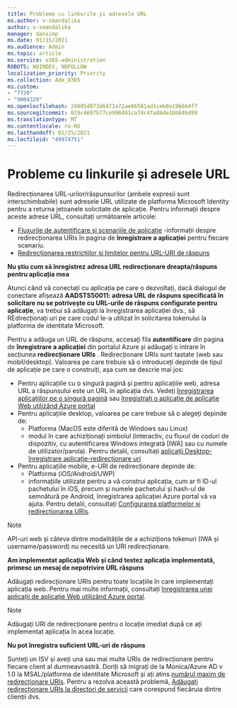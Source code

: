 ```yaml
---
title: Probleme cu linkurile și adresele URL
ms.author: v-smandalika
author: v-smandalika
manager: dansimp
ms.date: 01/15/2021
ms.audience: Admin
ms.topic: article
ms.service: o365-administration
ROBOTS: NOINDEX, NOFOLLOW
localization_priority: Priority
ms.collection: Adm_O365
ms.custom:
- "7720"
- "9004329"
ms.openlocfilehash: 24885d873d6471a72ae66581ad1ceb0a19b664f7
ms.sourcegitcommit: 029c4697b77ce996d41ca74c4fa86de1bb84bd99
ms.translationtype: MT
ms.contentlocale: ro-RO
ms.lasthandoff: 01/25/2021
ms.locfileid: "49974751"
---
```

# <a name="issues-with-links-and-urls"></a>Probleme cu linkurile și adresele URL

Redirecționarea URL-urilor/răspunsurilor (ambele expresii sunt interschimbabile) sunt adresele URL utilizate de platforma Microsoft Identity pentru a returna jetoanele solicitate de aplicație. Pentru informații despre aceste adrese URL, consultați următoarele articole:

- [Fluxurile de autentificare și scenariile de aplicație](https://docs.microsoft.com/azure/active-directory/develop/authentication-flows-app-scenarios) -informații despre redirecționarea URIs în pagina de **înregistrare a aplicației** pentru fiecare scenariu.
- [Redirecționarea restricțiilor și limitelor pentru URL-URI de răspuns](https://docs.microsoft.com/azure/active-directory/develop/reply-url)

**Nu știu cum să înregistrez adresa URL redirecționare dreapta/răspuns pentru aplicația mea**

Atunci când vă conectați cu aplicația pe care o dezvoltați, dacă dialogul de conectare afișează **AADSTS50011: adresa URL de răspuns specificată în solicitare nu se potrivește cu URL-urile de răspuns configurate pentru <your app ID> aplicație**, va trebui să adăugați la înregistrarea aplicației dvs., să REdirecționați uri pe care codul le-a utilizat în solicitarea tokenului la platforma de identitate Microsoft.

Pentru a adăuga un URL de răspuns, accesați fila **autentificare** din pagina de **înregistrare a aplicației** din portalul Azure și adăugați o intrare în secțiunea **redirecționare URIs** . Redirecționare URIs sunt tastate (web sau mobil/desktop). Valoarea pe care trebuie să o introduceți depinde de tipul de aplicație pe care o construiți, așa cum se descrie mai jos:

- Pentru aplicațiile cu o singură pagină și pentru aplicațiile web, adresa URL a răspunsului este un URL în aplicația dvs. Vedeți [înregistrarea aplicațiilor pe o singură pagină](https://docs.microsoft.com/azure/active-directory/develop/scenario-spa-app-registration#register-a-redirect-uri) sau [înregistrați o aplicație de aplicație Web utilizând Azure portal](https://docs.microsoft.com/azure/active-directory/develop/scenario-web-app-sign-user-app-registration?tabs=aspnetcore#register-an-app-using-azure-portal)
- Pentru aplicațiile desktop, valoarea pe care trebuie să o alegeți depinde de:
    - Platforma (MacOS este diferită de Windows sau Linux)
    - modul în care achiziționați simbolul (interactiv, cu fluxul de coduri de dispozitiv, cu autentificarea Windows integrată [IWA] sau cu numele de utilizator/parola).
    Pentru detalii, consultați [aplicații Desktop-înregistrare aplicație-redirecționare uri](https://docs.microsoft.com/azure/active-directory/develop/scenario-desktop-app-registration#redirect-uris)
- Pentru aplicațiile mobile, e-URI de redirecționare depinde de:
    - Platforma (iOS/Android/UWP)
    - informațiile utilizate pentru a vă construi aplicația, cum ar fi ID-ul pachetului în iOS, precum și numele pachetului și hash-ul de semnătură pe Android, înregistrarea aplicației Azure portal vă va ajuta. Pentru detalii, consultați [Configurarea platformelor și redirecționarea URIs](https://docs.microsoft.com/azure/active-directory/develop/scenario-mobile-app-registration#platform-configuration-and-redirect-uris).

> [!NOTE]
> API-uri web și câteva dintre modalitățile de a achiziționa tokenuri (IWA și username/password) nu necesită un URI redirecționare.

**Am implementat aplicația Web și când testez aplicația implementată, primesc un mesaj de nepotrivire URL răspuns**

Adăugați redirecționare URIs pentru toate locațiile în care implementați aplicația web. Pentru mai multe informații, consultați [înregistrarea unei aplicații de aplicație Web utilizând Azure portal](https://docs.microsoft.com/azure/active-directory/develop/scenario-web-app-sign-user-app-registration).

> [!NOTE]
> Adăugați URI de redirecționare pentru o locație imediat după ce ați implementat aplicația în acea locație.

**Nu pot înregistra suficient URL-uri de răspuns**

Sunteți un ISV și aveți una sau mai multe URIs de redirecționare pentru fiecare client al dumneavoastră. Doriți să migrați de la Monica/Azure AD v 1.0 la MSAL/platforma de identitate Microsoft și ați atins [numărul maxim de redirecționare URIs](https://docs.microsoft.com/azure/active-directory/develop/reply-url#maximum-number-of-redirect-uris). Pentru a rezolva această problemă, [Adăugați redirecționare URIs la directori de servicii](https://docs.microsoft.com/azure/active-directory/develop/reply-url#add-redirect-uris-to-service-principals) care corespund fiecăruia dintre clienții dvs.
